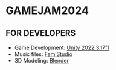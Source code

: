 # GAMEJAM2024
## FOR DEVELOPERS

- Game Development: [Unity 2022.3.17f1](https://unity.com/releases/editor/whats-new/2022.3.17)  
- Music files: [FamiStudio](https://famistudio.org/)
- 3D Modeling: [Blender](https://www.blender.org/download/)
